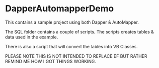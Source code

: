 # DapperAutomapperDemo

This contains a sample project using both Dapper & AutoMapper.

The SQL folder contains a couple of scripts. The scripts creates tables & data used in the example.

There is also a script that will convert the tables into VB Classes.

PLEASE NOTE THIS IS NOT INTENDED TO REPLACE EF BUT RATHER REMIND ME HOW I GOT THINGS WORKING.
